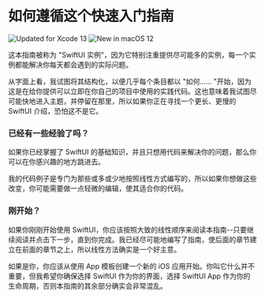 如何遵循这个快速入门指南
===

![Updated for Xcode 13](https://img.shields.io/static/v1?label=&message=Updated%20for%20Xcode%2013.1&color=blue&logo=Xcode&logoColor=white)
![New in macOS 12](https://img.shields.io/static/v1?label=&message=New%20in%20macOS%2012&color=lightgrey&logo=apple)

这本指南被称为 "SwiftUI 实例"，因为它特别注重提供尽可能多的实例，每一个实例都能解决你每天都会遇到的实际问题。

从字面上看，我试图将其结构化，以便几乎每个条目都以 "如何...... "开始，因为这是在给你提供可以立即在你自己的项目中使用的实践代码。这也意味着我试图尽可能快地进入主题，并停留在那里，所以如果你正在寻找一个更长、更慢的 SwiftUI 介绍，恐怕这不是它。

### 已经有一些经验了吗？
如果你已经掌握了 SwiftUI 的基础知识，并且只想用代码来解决你的问题，那么你可以在你感兴趣的地方跳进去。

我的代码例子是专门为那些或多或少地按照线性方式编写的，所以如果你想做这些改变，你可能需要做一点轻微的编辑，使其适合你的代码。

### 刚开始？
如果你刚刚开始使用 SwiftUI，你应该按照大致的线性顺序来阅读本指南--只要继续阅读并点击下一步，直到你完成。我已经尽可能地编写了指南，使后面的章节建立在前面的章节之上，所以线性方法确实是一个好主意。

如果是你，你应该从使用 App 模板创建一个新的 iOS 应用开始。你叫它什么并不重要，但我希望你确保选择 SwiftUI 作为你的界面，选择 SwiftUI App 作为你的生命周期，否则本指南的其余部分确实会非常混乱。



